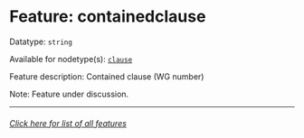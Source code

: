 # Feature: containedclause

Datatype: `string`

Available for nodetype(s): [`clause`](clausenodefeatures.md#readme)

Feature description: Contained clause (WG number)

Note: Feature under discussion.

---
###### [Click here for list of all features](home.md#readme)
